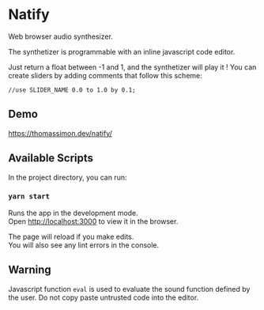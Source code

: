 # Natify

Web browser audio synthesizer.

The synthetizer is programmable with an inline javascript code editor.

Just return a float between -1 and 1, and the synthetizer will play it !
You can create sliders by adding comments that follow this scheme:

`//use SLIDER_NAME 0.0 to 1.0 by 0.1;`

## Demo

https://thomassimon.dev/natify/

## Available Scripts

In the project directory, you can run:

### `yarn start`

Runs the app in the development mode.\
Open [http://localhost:3000](http://localhost:3000) to view it in the browser.

The page will reload if you make edits.\
You will also see any lint errors in the console.

## Warning

Javascript function `eval` is used to evaluate the sound function defined by the user. Do not copy paste untrusted code into the editor.
